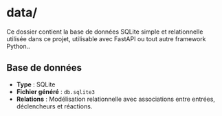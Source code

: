 # data/

Ce dossier contient la base de données SQLite simple et relationnelle utilisée dans ce projet, utilisable avec FastAPI ou tout autre framework Python..

## Base de données

- **Type** : SQLite
- **Fichier généré** : `db.sqlite3`
- **Relations** : Modélisation relationnelle avec associations entre entrées, déclencheurs et réactions.




